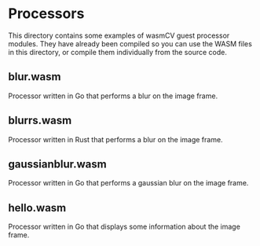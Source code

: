 # Processors

This directory contains some examples of wasmCV guest processor modules. They have already been compiled so you can use the WASM files in this directory, or compile them individually from the source code.

## blur.wasm

Processor written in Go that performs a blur on the image frame.

## blurrs.wasm

Processor written in Rust that performs a blur on the image frame.

## gaussianblur.wasm

Processor written in Go that performs a  gaussian blur on the image frame.

## hello.wasm

Processor written in Go that displays some information about the image frame.
